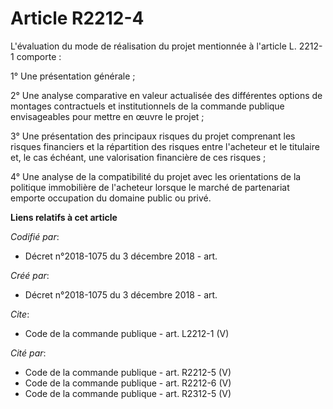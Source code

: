 # Article R2212-4

L'évaluation du mode de réalisation du projet mentionnée à l'article L. 2212-1 comporte : 

1° Une présentation générale ; 

2° Une analyse comparative en valeur actualisée des différentes options de montages contractuels et institutionnels de la
commande publique envisageables pour mettre en œuvre le projet ; 

3° Une présentation des principaux risques du projet comprenant les risques financiers et la répartition des risques entre
l'acheteur et le titulaire et, le cas échéant, une valorisation financière de ces risques ; 

4° Une analyse de la compatibilité du projet avec les orientations de la politique immobilière de l'acheteur lorsque le
marché de partenariat emporte occupation du domaine public ou privé.

**Liens relatifs à cet article**

_Codifié par_:

  - Décret n°2018-1075 du 3 décembre 2018 - art.

_Créé par_:

  - Décret n°2018-1075 du 3 décembre 2018 - art.

_Cite_:

  - Code de la commande publique - art. L2212-1 (V)

_Cité par_:

  - Code de la commande publique - art. R2212-5 (V)
  - Code de la commande publique - art. R2212-6 (V)
  - Code de la commande publique - art. R2312-5 (V)
